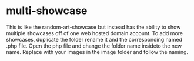 # multi-showcase
This is like the random-art-showcase but instead has the ability to show multiple showcases off of one web hosted domain account.  To add more showcases, duplicate the folder rename it and the corresponding named .php file. Open the php file and change the folder name insideto the new name. Replace with your images in the image folder and follow the naming.
